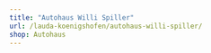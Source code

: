 ```yaml
---
title: "Autohaus Willi Spiller"
url: /lauda-koenigshofen/autohaus-willi-spiller/
shop: Autohaus
---
```

